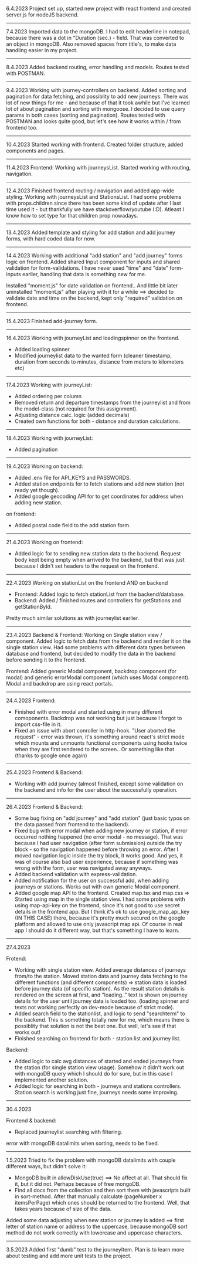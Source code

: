 
6.4.2023 
Project set up, started new project with react frontend and created server.js for nodeJS backend.

----

7.4.2023 
Imported data to the mongoDB. I had to edit headerline in notepad, because there was a dot in "Duration (sec.) - field. That was converted to an object in mongoDB. Also removed spaces from title's, to make data handling easier in my project.

-----

8.4.2023
Added backend routing, error handling and models. Routes tested with POSTMAN.
  
---- 

9.4.2023
Working with journey-controllers on backend. Added sorting and pagination for data fetching, and possiblity to add new journeys. There was lot of new things for me - and because of that it took awhile but I've learned lot of about pagination and sorting with mongoose. I decided to use query params in both cases (sorting and pagination). Routes tested with POSTMAN and looks quite good, but let's see how it works within / from frontend too.

----

10.4.2023
Started working with frontend. Created folder structure, added components and pages. 

----

11.4.2023
Frontend: Working with journeysList. Started working with routing, navigation.

----

12.4.2023
Finished frontend routing / navigation and added app-wide styling. Working with journeysList and StationsList. I had some problems with props.children since there has been some kind of update after I last time used it - but thankfully we have stackoverflow/youtube (:D). Atleast I know how to set type for that children prop nowadays.

----

13.4.2023
Added template and styling for add station and add journey forms, with hard coded data for now.

----

14.4.2023
Working with additional "add station" and "add journey" forms logic on frontend. Added shared Input component for inputs and shared validation for form-validations. I have never used "time" and "date" form-inputs earlier, handling that data is something new for me.

Installed "moment.js" for date validation on frontend.. And little bit later uninstalled "moment.js" after playing with it for a while ==> decided to validate date and time on the backend, kept only "required" validation on frontend.

----

15.4.2023
Finished add-journey form.

----

16.4.2023
Working with journeyList and loadingspinner on the frontend.
- Added loading spinner
- Modified journeylist data to the wanted form (cleaner timestamp, duration from seconds to minutes, distance from meters to kilometers etc)

----
17.4.2023
Working with journeyList:
- Added ordering per column
- Removed return and departure timestamps from the journeylist and from the model-class (not required for this assignment). 
- Adjusting distance calc. logic (added decimals)
- Created own functions for both - distance and duration calculations.

----
18.4.2023
Working with journeyList:
  - Added pagination

----
19.4.2023
Working on backend:
- Added .env file for API_KEYS and PASSWORDS. 
- Added station endpoints for to fetch stations and add new station (not ready yet though).
- Added google geocoding API for to get coordinates for address when adding new station.

on frontend:
- Added postal code field to the add station form.

----
21.4.2023
Working on frontend:
- Added logic for to sending new station data to the backend. Request body kept being empty when arrived to the backend, but that was just because I didn't set headers to the request on the frontend.

----
22.4.2023
Working on stationList on the frontend AND on backend
- Frontend: Added logic to fetch stationList from the backend/database. 
- Backend: Added / finished routes and controllers for getStations and getStationById. 

Pretty much similar solutions as with journeylist earlier.

----

23.4.2023
Backend & Frontend: Working on Single station view / component. Added logic to fetch data from the backend and render it on the single station view. Had some problems with different data types between database and frontend, but decided to modify the data in the backend before sending it to the frontend.

Frontend: Added generic Modal component, backdrop component (for modal) and generic errorModal component (which uses Modal component). Modal and backdrop are using react portals.

----

24.4.2023
Frontend: 
- Finished with error modal and started using in many different comoponents. Backdrop was not working but just because I forgot to import css-file in it. 
- Fixed an issue with abort conroller in http-hook. "User aborted the request" - error was thrown, it's something around react's strict mode which mounts and unmounts functional components using hooks twice when they are first rendered to the screen.. Or something like that (thanks to google once again)

----

25.4.2023
Frontend & Backend:
- Working with add journey (almost finished, except some validation on the backend and info for the user about the successfully operation.

----

26.4.2023
Frontend & Backend:
- Some bug fixing on "add journey" and "add station" (just basic typos on the data passed from frontend to the backend).
- Fixed bug with error modal when adding new journey or station, if error occurred nothing happened (no error modal - no message). That was because I had user navigation (after form submission) outside the try block - so the navigation happened before throwing an error. After I moved navigation logic inside the try block, it works good. And yes, it was of course also bad user experience, because if something was wrong with the form, user was navigated away anyways. 
- Added backend validation with express-validation.
- Added notification for the user on successful add, when adding journeys or stations. Works out with own generic Modal component.
- Added google map API to the frontend. Created map.tsx and map.css => Started using map in the single station view. I had some problems with using map-api-key on the frontend, since it's not good to use secret details in the frontend app. But I think it's ok to use google_map_api_key (IN THIS CASE) there, because it's pretty much secured on the google platform and allowed to use only javascript map api. Of course in real app I should do it different way, but that's something I have to learn.

----

27.4.2023

Frotend:
  - Working with single station view. Added average distances of journeys from/to the station. Moved station data and journey data fetching to the different functions (and different components) => station data is loaded before journey data (of specific station). As the result station details is rendered on the screen at first, and "loading.." text is shown on journey details for the user until journey data is loaded too. (loading spinner and texts not working perfectly on dev-mode because of strict mode).
  - Added search field to the stationlist, and logic to send "searchterm" to the backend. This is something totally new for me, which means there is possiblity that solution is not the best one. But well, let's see if that works out!
- Finished searching on frontend for both - station list and journey list.

Backend:
  - Added logic to calc avg distances of started and ended journeys from the station (for single station view usage). Somehow it didn't work out with mongoDB query which I should do for sure, but in this case I implemented another solution.
  - Added logic for searching in both - journeys and stations controllers. Station search is working just fine, journeys needs some improving.

----

30.4.2023

Frontend & backend:
- Replaced journeylist searching with filtering.

error with mongoDB datalimits when sorting, needs to be fixed.

----

1.5.2023
Tried to fix the problem with mongoDB datalimits with couple different ways, but didn't solve it:
- MongoDB built in allowDiskUse(true) ==> No affect at all. That should fix it, but it did not. Perhaps because of free mongoDB.
- Find all docs from the collection and then sort them with javascripts built in sort-method. After that manually calculate (pageNumber x itemsPerPage) which ones should be returned to the frontend. Well, that takes years because of size of the data.

Added some data adjusting when new station or journey is added ==> first letter of station name or address to the uppercase, because mongoDB sort method do not work correctly with lowercase and uppercase characters.

----

3.5.2023
Added first "dumb" test to the journeyItem. Plan is to learn more about testing and add more unit tests to the project.
